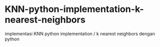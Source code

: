 # KNN-python-implementation-k-nearest-neighbors
implementasi KNN python implementation  / k nearest neighbors dengan python

